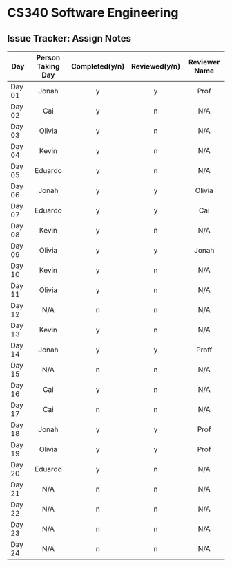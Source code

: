 # CS340 Software Engineering
## Issue Tracker: Assign Notes

| Day    | Person Taking Day | Completed(y/n) | Reviewed(y/n) | Reviewer Name |
|--------|:-----------------:|:--------------:|:-------------:|:-------------:|
| Day 01 | Jonah | y | y | Prof |
| Day 02 | Cai | y | n | N/A |
| Day 03 | Olivia | y | n | N/A |
| Day 04 | Kevin | y | n | N/A |
| Day 05 | Eduardo | y | n | N/A |
| Day 06 | Jonah | y | y | Olivia |
| Day 07 | Eduardo | y | y | Cai |
| Day 08 | Kevin | y | n | N/A |
| Day 09 | Olivia | y | y | Jonah |
| Day 10 | Kevin | y | n | N/A |
| Day 11 | Olivia | y | n | N/A |
| Day 12 | N/A | n | n | N/A |
| Day 13 | Kevin | y | n | N/A |
| Day 14 | Jonah | y | y | Proff |
| Day 15 | N/A | n | n | N/A |
| Day 16 | Cai | y | n | N/A |
| Day 17 | Cai | n | n | N/A |
| Day 18 | Jonah | y | y | Prof |
| Day 19 | Olivia | y | y | Prof |
| Day 20 | Eduardo | y | n | N/A |
| Day 21 | N/A | n | n | N/A |
| Day 22 | N/A | n | n | N/A |
| Day 23 | N/A | n | n | N/A |
| Day 24 | N/A | n | n | N/A |